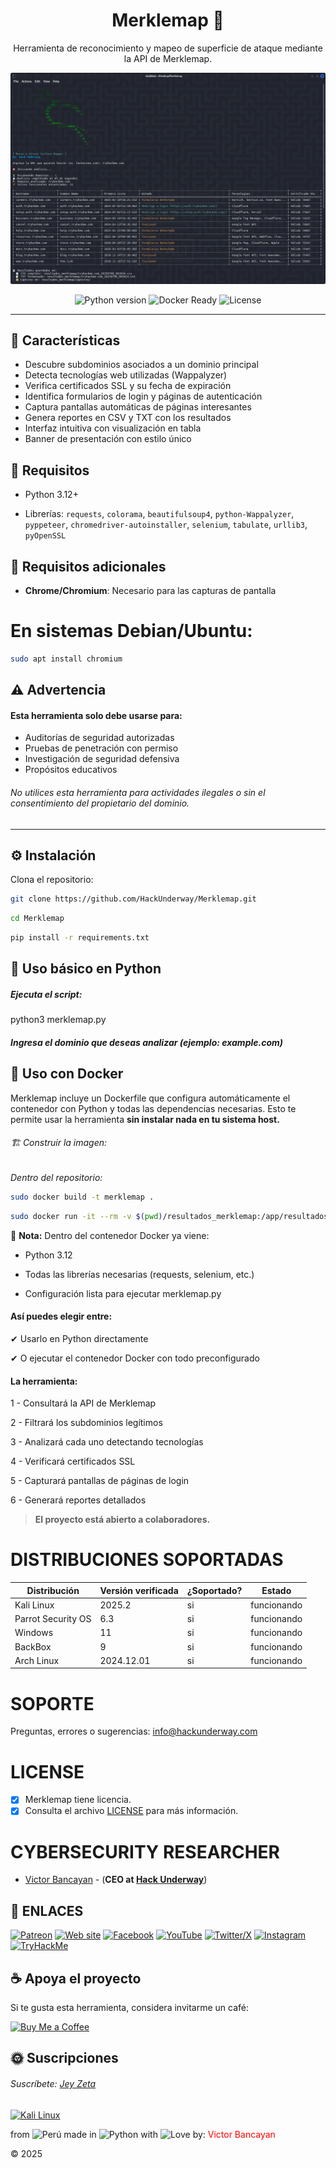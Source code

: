 <h1 align="center">Merklemap 🐉</h1>

<p align="center">
  Herramienta de reconocimiento y mapeo de superficie de ataque mediante la API de Merklemap.
</p>

<p align="center">
  <img src="assets/Merklemap.png" title="Merklemap" alt="Merklemap" width="600"/>
</p>

<p align="center">
  <img src="https://img.shields.io/badge/Python-3.12+-3776AB?logo=python&logoColor=white" alt="Python version">
  <img src="https://img.shields.io/badge/Docker-ready-blue?logo=docker&logoColor=white" alt="Docker Ready">
  <img src="https://img.shields.io/badge/License-MIT-green?logo=open-source-initiative&logoColor=white" alt="License">
</p>

---

## 🚀 Características

- Descubre subdominios asociados a un dominio principal
- Detecta tecnologías web utilizadas (Wappalyzer)
- Verifica certificados SSL y su fecha de expiración
- Identifica formularios de login y páginas de autenticación
- Captura pantallas automáticas de páginas interesantes
- Genera reportes en CSV y TXT con los resultados
- Interfaz intuitiva con visualización en tabla
- Banner de presentación con estilo único

## 📌 Requisitos

- Python 3.12+

- Librerías: `requests`, `colorama`, `beautifulsoup4`, `python-Wappalyzer`, `pyppeteer`, `chromedriver-autoinstaller`, `selenium`, `tabulate`, `urllib3`, `pyOpenSSL`

## 🔧 Requisitos adicionales

- **Chrome/Chromium**: Necesario para las capturas de pantalla

# En sistemas Debian/Ubuntu:
```bash
sudo apt install chromium
```

## ⚠️ Advertencia

#### Esta herramienta solo debe usarse para:

- Auditorías de seguridad autorizadas
- Pruebas de penetración con permiso
- Investigación de seguridad defensiva
- Propósitos educativos

###### No utilices esta herramienta para actividades ilegales o sin el consentimiento del propietario del dominio.

---
## ⚙️ Instalación

Clona el repositorio:

```bash
git clone https://github.com/HackUnderway/Merklemap.git
```
```bash
cd Merklemap
```
```bash
pip install -r requirements.txt
```

## 🐍 Uso básico en Python
##### Ejecuta el script:

python3 merklemap.py

##### Ingresa el dominio que deseas analizar (ejemplo: example.com)


## 🐳 Uso con Docker

Merklemap incluye un Dockerfile que configura automáticamente el contenedor con Python y todas las dependencias necesarias.
Esto te permite usar la herramienta **sin instalar nada en tu sistema host.**

###### 🏗️ Construir la imagen:
*Dentro del repositorio:*

```bash
sudo docker build -t merklemap .
```
```bash
sudo docker run -it --rm -v $(pwd)/resultados_merklemap:/app/resultados_merklemap merklemap
```

📌 **Nota:** Dentro del contenedor Docker ya viene:

- Python 3.12

- Todas las librerías necesarias (requests, selenium, etc.)

- Configuración lista para ejecutar merklemap.py

#### Así puedes elegir entre:
✔ Usarlo en Python directamente

✔ O ejecutar el contenedor Docker con todo preconfigurado

#### La herramienta:

1 - Consultará la API de Merklemap

2 - Filtrará los subdominios legítimos

3 - Analizará cada uno detectando tecnologías

4 - Verificará certificados SSL

5 - Capturará pantallas de páginas de login

6 - Generará reportes detallados


> **El proyecto está abierto a colaboradores.**

# DISTRIBUCIONES SOPORTADAS
|Distribución | Versión verificada | 	¿Soportado? | 	Estado |
|--------------|--------------------|------|-------|
|Kali Linux| 2025.2| si| funcionando   |
|Parrot Security OS| 6.3| si | funcionando   |
|Windows| 11 | si | funcionando   |
|BackBox| 9 | si | funcionando   |
|Arch Linux| 2024.12.01 | si | funcionando   |

# SOPORTE
Preguntas, errores o sugerencias: info@hackunderway.com

# LICENSE
- [x] Merklemap tiene licencia.
- [x] Consulta el archivo [LICENSE](https://github.com/HackUnderway/Merklemap#MIT-1-ov-file) para más información.

# CYBERSECURITY RESEARCHER

* [Victor Bancayan](https://www.offsec.com/bug-bounty-program/) - (**CEO at [Hack Underway](https://hackunderway.com/)**) 

## 🔗 ENLACES
[![Patreon](https://img.shields.io/badge/patreon-000000?style=for-the-badge&logo=Patreon&logoColor=white)](https://www.patreon.com/c/HackUnderway)
[![Web site](https://img.shields.io/badge/Website-FF7139?style=for-the-badge&logo=firefox&logoColor=white)](https://hackunderway.com)
[![Facebook](https://img.shields.io/badge/Facebook-1877F2?style=for-the-badge&logo=facebook&logoColor=white)](https://www.facebook.com/HackUnderway)
[![YouTube](https://img.shields.io/badge/YouTube-FF0000?style=for-the-badge&logo=youtube&logoColor=white)](https://www.youtube.com/@JeyZetaOficial)
[![Twitter/X](https://img.shields.io/badge/Twitter/X-000000?style=for-the-badge&logo=x&logoColor=white)](https://x.com/JeyZetaOficial)
[![Instagram](https://img.shields.io/badge/Instagram-E4405F?style=for-the-badge&logo=instagram&logoColor=white)](https://instagram.com/hackunderway)
[![TryHackMe](https://img.shields.io/badge/TryHackMe-212C42?style=for-the-badge&logo=tryhackme&logoColor=white)](https://tryhackme.com/p/JeyZeta)

## ☕️ Apoya el proyecto

Si te gusta esta herramienta, considera invitarme un café:

[![Buy Me a Coffee](https://img.shields.io/badge/-Buy%20me%20a%20coffee-FFDD00?style=for-the-badge&logo=buy-me-a-coffee&logoColor=black)](https://www.buymeacoffee.com/hackunderway)

## 🌞 Suscripciones

###### Suscríbete: [Jey Zeta](https://www.facebook.com/JeyZetaOficial/subscribe/)

[![Kali Linux](https://img.shields.io/badge/Kali_Linux-557C94?style=for-the-badge&logo=kalilinux&logoColor=white)](https://www.kali.org/)

from <img src="https://i.imgur.com/ngJCbSI.png" title="Perú"> made in <img src="https://i.imgur.com/NNfy2o6.png" title="Python"> with <img src="https://i.imgur.com/S86RzPA.png" title="Love"> by: <font color="red">Victor Bancayan</font>

© 2025
